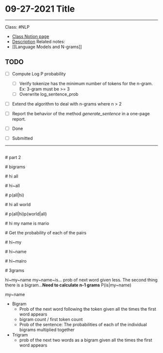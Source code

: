 # 09-27-2021 Title

---

Class: #NLP 
- [Class Notion page]()
- [Description](https://moodle.colgate.edu/mod/page/view.php?id=532477&inpopup=1)
Related notes:
- [[Language Models and N-grams]]

## TODO
- [ ] Compute Log P probability
	- [ ] Verify tokenize has the minimum number of tokens for the n-gram. Ex: 3-gram must be >= 3
	- [ ] Overwrite log_sentence_prob
- [ ] Extend the algorithm to deal with n-grams where n > 2
- [ ] Report the behavior of the method _generate_sentence_ in a one-page report.
- [ ] Done
- [ ] Submitted


--- 

## 

 # part 2

 # bigrams

 # hi all

 # hi~all

 # p(all|hi)

 # hi all world

 # p(all|hi)p(world|all)

 # hi my name is mario

 # Get the probability of each of the pairs 

 # hi~my

 # hi~name

 # hi~mairo

 # 3grams
 
 hi~my~name
 my~name~is...
 prob of next word given less. The second thing there is a bigram...**Need to calculate n-1 grams**
 P(is|my~name)
 
 my~name
 
 - Bigram
	 - Prob of the next word following the token given all the times the first word appears
	 - bigram count / first token count
	 - Prob of the sentence: The probabilities of each of the individual bigrams multiplied together 
 - Trigram
	 - prob of the next two words as a bigram given all the times the first word appears
 



